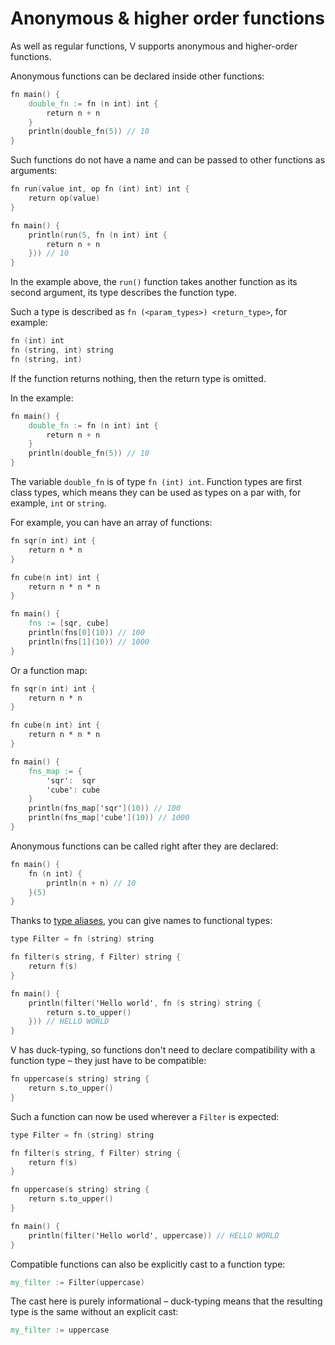# Anonymous & higher order functions

As well as regular functions, V supports anonymous and higher-order functions.

Anonymous functions can be declared inside other functions:

```v play
fn main() {
	double_fn := fn (n int) int {
		return n + n
	}
	println(double_fn(5)) // 10
}
```

Such functions do not have a name and can be passed to other functions as arguments:

```v play
fn run(value int, op fn (int) int) int {
	return op(value)
}

fn main() {
	println(run(5, fn (n int) int {
		return n + n
	})) // 10
}
```

In the example above, the `run()` function takes another function as its second argument,
its type describes the function type.

Such a type is described as `fn (<param_types>) <return_type>`, for example:

```v badsyntax
fn (int) int
fn (string, int) string
fn (string, int)
```

If the function returns nothing, then the return type is omitted.

In the example:

```v play
fn main() {
	double_fn := fn (n int) int {
		return n + n
	}
	println(double_fn(5)) // 10
}
```

The variable `double_fn` is of type `fn (int) int`.
Function types are first class types, which means they can be used
as types on a par with, for example, `int` or `string`.

For example, you can have an array of functions:

```v play
fn sqr(n int) int {
	return n * n
}

fn cube(n int) int {
	return n * n * n
}

fn main() {
	fns := [sqr, cube]
	println(fns[0](10)) // 100
	println(fns[1](10)) // 1000
}
```

Or a function map:

```v play
fn sqr(n int) int {
	return n * n
}

fn cube(n int) int {
	return n * n * n
}

fn main() {
	fns_map := {
		'sqr':  sqr
		'cube': cube
	}
	println(fns_map['sqr'](10)) // 100
	println(fns_map['cube'](10)) // 1000
}
```

Anonymous functions can be called right after they are declared:

```v play
fn main() {
	fn (n int) {
		println(n + n) // 10
	}(5)
}
```

Thanks to [type aliases](../type-aliases.md), you can give names to functional types:

```v play
type Filter = fn (string) string

fn filter(s string, f Filter) string {
	return f(s)
}

fn main() {
	println(filter('Hello world', fn (s string) string {
		return s.to_upper()
	})) // HELLO WORLD
}
```

V has duck-typing, so functions don't need to declare compatibility with
a function type – they just have to be compatible:

```v
fn uppercase(s string) string {
	return s.to_upper()
}
```

Such a function can now be used wherever a `Filter` is expected:

```v play
type Filter = fn (string) string

fn filter(s string, f Filter) string {
	return f(s)
}

fn uppercase(s string) string {
	return s.to_upper()
}

fn main() {
	println(filter('Hello world', uppercase)) // HELLO WORLD
}
```

Compatible functions can also be explicitly cast to a function type:

```v oksyntax
my_filter := Filter(uppercase)
```

The cast here is purely informational – duck-typing means that the
resulting type is the same without an explicit cast:

```v oksyntax
my_filter := uppercase
```
